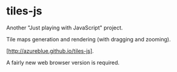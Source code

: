 # tiles-js

Another "Just playing with JavaScript" project.

Tile maps generation and rendering (with dragging and zooming). 

[http://azureblue.github.io/tiles-js]. 

A fairly new web browser version is required.

